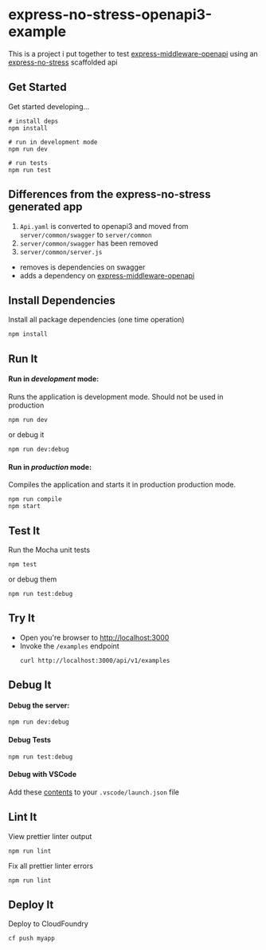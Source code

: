 # express-no-stress-openapi3-example

This is a project i put together to test [express-middleware-openapi](https://github.com/cdimascio/express-middleware-openapi) using an [express-no-stress](https://github.com/cdimascio/generator-express-no-stress) scaffolded api

## Get Started

Get started developing...

```shell
# install deps
npm install

# run in development mode
npm run dev

# run tests
npm run test
```

## Differences from the express-no-stress generated app

1. `Api.yaml` is converted to openapi3 and moved from `server/common/swagger` to `server/common`
2. `server/common/swagger` has been removed
3. `server/common/server.js` 
  - removes is dependencies on swagger
  - adds a dependency on [express-middleware-openapi](https://github.com/cdimascio/express-middleware-openapi) 


## Install Dependencies

Install all package dependencies (one time operation)

```shell
npm install
```

## Run It
#### Run in *development* mode:
Runs the application is development mode. Should not be used in production

```shell
npm run dev
```

or debug it

```shell
npm run dev:debug
```

#### Run in *production* mode:

Compiles the application and starts it in production production mode.

```shell
npm run compile
npm start
```

## Test It

Run the Mocha unit tests

```shell
npm test
```

or debug them

```shell
npm run test:debug
```

## Try It
* Open you're browser to [http://localhost:3000](http://localhost:3000)
* Invoke the `/examples` endpoint 
  ```shell
  curl http://localhost:3000/api/v1/examples
  ```


## Debug It

#### Debug the server:

```
npm run dev:debug
```

#### Debug Tests

```
npm run test:debug
```

#### Debug with VSCode

Add these [contents](https://github.com/cdimascio/generator-express-no-stress/blob/next/assets/.vscode/launch.json) to your `.vscode/launch.json` file
## Lint It

View prettier linter output

```
npm run lint
```

Fix all prettier linter errors

```
npm run lint
```

## Deploy It

Deploy to CloudFoundry

```shell
cf push myapp
```


   
